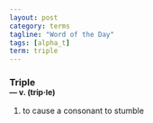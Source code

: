 ```yaml
---
layout: post
category: terms
tagline: "Word of the Day"
tags: [alpha_t]
term: triple
---
```


<h3>Triple<br/> <small>&mdash; v. (trip<span>&middot;</span>le)</small></h3>
<p><ol>
<li>to cause a consonant to stumble</li>
</ol></p>
